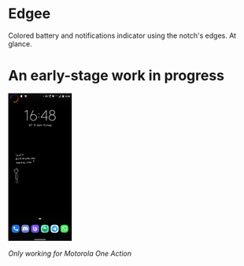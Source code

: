# Edgee

Colored battery and notifications indicator using the notch's edges. At glance.

# An early-stage work in progress
 
![demo](demo.png)

*Only working for Motorola One Action*
